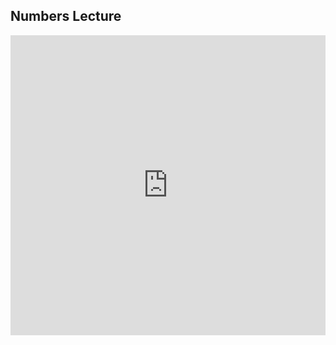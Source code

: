 ## Numbers Lecture

<iframe src="https://player.vimeo.com/video/207348398" width="100%" height="480" frameborder="0" webkitallowfullscreen mozallowfullscreen allowfullscreen></iframe>
